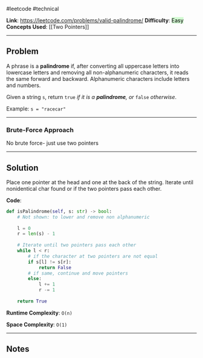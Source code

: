 #leetcode #technical

**Link**: https://leetcode.com/problems/valid-palindrome/
**Difficulty**: <mark style="background: #BBFABBA6;">Easy</mark>
**Concepts Used**: [[Two Pointers]]

---
## Problem
A phrase is a **palindrome** if, after converting all uppercase letters into lowercase letters and removing all non-alphanumeric characters, it reads the same forward and backward. Alphanumeric characters include letters and numbers.

Given a string `s`, return `true` _if it is a **palindrome**, or_ `false` _otherwise_.

Example: `s = "racecar"`

---
### Brute-Force Approach
No brute force- just use two pointers

---
## Solution

Place one pointer at the head and one at the back of the string.
Iterate until nonidentical char found or if the two pointers pass each other.

**Code**:
```python
def isPalindrome(self, s: str) -> bool:
	# Not shown: to lower and remove non alphanumeric
	
	l = 0
	r = len(s) - 1
	
	# Iterate until two pointers pass each other
	while l < r:
		# if the character at two pointers are not equal
		if s[l] != s[r]:
			return False
		# if same, continue and move pointers
		else:
			l += 1
			r -= 1
	
	return True
```

**Runtime Complexity**: `O(n)`

**Space Complexity**: `O(1)`

---
## Notes

